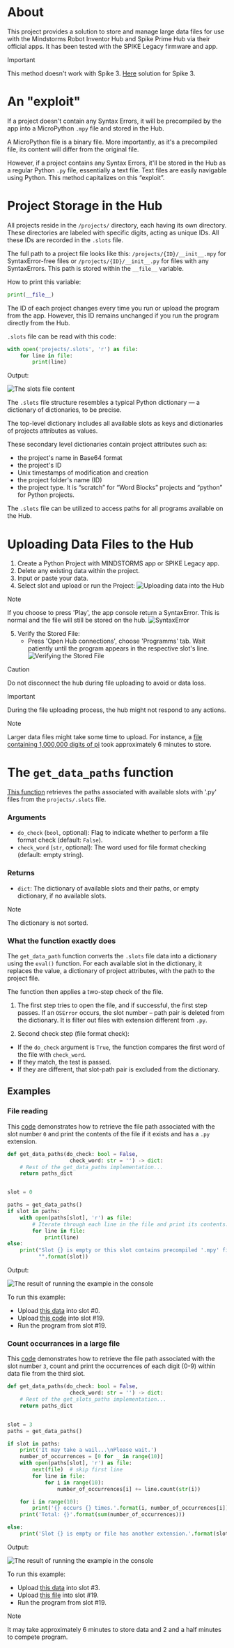 # About
This project provides a solution to store and manage large data files 
for use with the Mindstorms Robot Inventor Hub and Spike Prime Hub 
via their official apps.
It has been tested with the SPIKE Legacy firmware and app.

> [!IMPORTANT]
> This method doesn't work with Spike 3.
> [Here](https://github.com/GizmoBricks/storing_data_on_spike_3) 
> solution for Spike 3.

# An "exploit"

If a project doesn't contain any Syntax Errors, 
it will be precompiled by the app into a MicroPython `.mpy` file 
and stored in the Hub.

A MicroPython file is a binary file. 
More importantly, as it's a precompiled file, 
its content will differ from the original file.


However, if a project contains any Syntax Errors, 
it'll be stored in the Hub as a regular Python `.py` file, 
essentially a text file.
Text files are easily navigable using Python. 
This method capitalizes on this “exploit”.

# Project Storage in the Hub

All projects reside in the `/projects/` directory, 
each having its own directory. 
These directories are labeled with specific digits, 
acting as unique IDs. All these IDs are recorded in the `.slots` file.

The full path to a project file looks like this: 
`/projects/{ID}/__init__.mpy` for SyntaxError-free files
or `/projects/{ID}/__init__.py` for files with any SyntaxErrors. 
This path is stored within the `__file__` variable.

How to print this variable:
```python
print(__file__)
```

The ID of each project changes every time you run or upload the program
from the app. However, this ID remains unchanged 
if you run the program directly from the Hub.

`.slots` file can be read with this code:
```python
with open('projects/.slots', 'r') as file:
    for line in file:
        print(line)
```
Output:

![The ` slots` file content](https://github.com/GizmoBricks/get_slots_paths/assets/127412675/c1bac7d6-a951-4d20-8d7f-5084e07adff1)

The `.slots` file structure resembles a typical Python dictionary
— a dictionary of dictionaries, to be precise.

The top-level dictionary includes all available slots as keys 
and dictionaries of projects attributes as values.

These secondary level dictionaries contain project attributes such as:
  - the project's name in Base64 format
  - the project's ID
  - Unix timestamps of modification and creation
  - the project folder's name (ID)
  - the project type. It is “scratch” for “Word Blocks” projects 
    and “python” for Python projects.

The `.slots` file can be utilized to access paths 
for all programs available on the Hub.

# Uploading Data Files to the Hub

1.	Create a Python Project with MINDSTORMS app or SPIKE Legacy app.
2.	Delete any existing data within the project.
3.	Input or paste your data.
4.	Select slot and upload or run the Project: 
    ![Uploading data into the Hub](https://github.com/GizmoBricks/get_slots_paths/assets/127412675/b80a6d0c-0ce9-42ef-b7c7-075e3136e513)

> [!NOTE]
> If you choose to press 'Play', the app console return a SyntaxError. 
> This is normal and the file will still be stored on the hub.
> ![SyntaxError](https://github.com/GizmoBricks/get_slot_path/assets/127412675/79eaf3f6-2462-4473-94d1-ebb93c779ac1)
    	
5.	Verify the Stored File:
    - Press 'Open Hub connections', choose 'Programms' tab. 
    Wait patiently until the program appears in the respective slot's line. 
    ![Verifying the Stored File](https://github.com/GizmoBricks/get_slots_paths/assets/127412675/0f3f936a-1ae9-45d0-9b5d-7cdd05d86b29)
  
> [!CAUTION]
> Do not disconnect the hub during file uploading to avoid 
> or data loss.

> [!IMPORTANT]
> During the file uploading process, the hub might not respond to any actions.

> [!NOTE]
> Larger data files might take some time to upload.
> For instance, a [file containing 1,000,000 digits of pi](/examples/slot_3)
> took approximately 6 minutes to store.

# The `get_data_paths` function

[This function](/get_data_paths.py) retrieves the paths associated 
with available slots with '.py' files from the `projects/.slots` file.

### Arguments

  - `do_check` (`bool`, optional): Flag to indicate whether to perform 
    a file format check (default: `False`).
  - `check_word` (`str`, optional): The word used for file format checking 
    (default: empty string).

### Returns
  - `dict`: The dictionary of available slots and their paths, 
    or empty dictionary, if no available slots.
> [!NOTE]
> The dictionary is not sorted.

### What the function exactly does

The `get_data_path` function converts the `.slots` file data into 
a dictionary using the `eval()` function. 
For each available slot in the dictionary, it replaces the value, 
a dictionary of project attributes, with the path to the project file.

The function then applies a two-step check of the file.

1. The first step tries to open the file, and if successful, 
   the first step passes. If an `OSError` occurs, 
   the slot number – path pair is deleted from the dictionary.
   It is filter out files with extension different from `.py`.

2. Second check step (file format check):
* If the `do_check` argument is `True`, 
  the function compares the first word of the file with `check_word`.
* If they match, the test is passed.
* If they are different, that slot-path pair is excluded from the dictionary.


## Examples
### File reading
This [code](/examples/file_content_reading.py) demonstrates how to retrieve 
the file path associated with the slot number `0` and print the contents 
of the file if it exists and has a `.py` extension. 
```python
def get_data_paths(do_check: bool = False,
                    check_word: str = '') -> dict:
    # Rest of the get_data_paths implementation...
    return paths_dict


slot = 0

paths = get_data_paths()
if slot in paths:
    with open(paths[slot], 'r') as file:
        # Iterate through each line in the file and print its contents:
        for line in file:
            print(line)
else:
    print("Slot {} is empty or this slot contains precompiled '.mpy' file."
          "".format(slot))
```
Output:

![The result of running the example in the console](https://github.com/GizmoBricks/get_slots_paths/assets/127412675/956944d6-64e3-4cc7-a640-525742b62f01)

To run this example:
* Upload [this data](/examples/slot_0) into slot #0.
* Upload [this code](/examples/file_content_reading.py) into slot #19.
* Run the program from slot #19.

### Count occurrances in a large file
This [code](/examples/occurrences_counting.py) demonstrates how to retrieve 
the file path associated with the slot number `3`, 
count and print the occurrences of each digit (0-9) within data file 
from the third slot.
```python
def get_data_paths(do_check: bool = False,
                    check_word: str = '') -> dict:
    # Rest of the get_slots_paths implementation...
    return paths_dict


slot = 3
paths = get_data_paths()

if slot in paths:
    print('It may take a wail...\nPlease wait.')
    number_of_occurrences = [0 for _ in range(10)]
    with open(paths[slot], 'r') as file:
        next(file)  # skip first line
        for line in file:
            for i in range(10):
                number_of_occurrences[i] += line.count(str(i))

    for i in range(10):
        print('{} occurs {} times.'.format(i, number_of_occurrences[i]))
    print('Total: {}'.format(sum(number_of_occurrences)))

else:
    print('Slot {} is empty or file has another extension.'.format(slot))
```
Output:

![The result of running the example in the console](https://github.com/GizmoBricks/get_slots_paths/assets/127412675/ae995cf9-50ab-42d7-b8e5-5684632cc7cb)

To run this example:
* Upload [this data](/examples/slot_3) into slot #3.
* Upload [this file](/examples/occurrences_counting.py) into slot #19.
* Run the program from slot #19.
> [!NOTE]
> It may take approximately 6 minutes to store data and 2 and a half minutes 
> to compete program.

